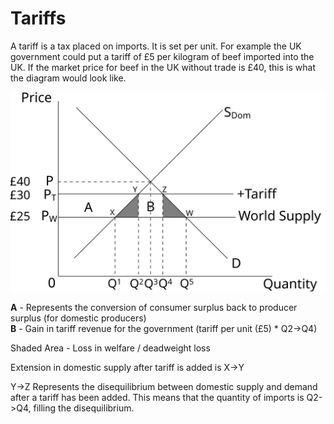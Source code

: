 # Tariffs #
A tariff is a tax placed on imports. It is set per unit. For example the UK government could put a tariff of £5 per
kilogram of beef imported into the UK. If the market price for beef in the UK without trade is £40, this is what
the diagram would look like.

![tariff.svg](diagrams/tariff.svg#mono-black)

**A** - Represents the conversion of consumer surplus back to producer surplus (for domestic producers)  
**B** - Gain in tariff revenue for the government (tariff per unit (£5) * Q2->Q4)

Shaded Area - Loss in welfare / deadweight loss

Extension in domestic supply after tariff is added is X->Y

Y->Z Represents the disequilibrium between domestic supply and demand after a tariff has been added. This means that
the quantity of imports is Q2->Q4, filling the disequilibrium.

